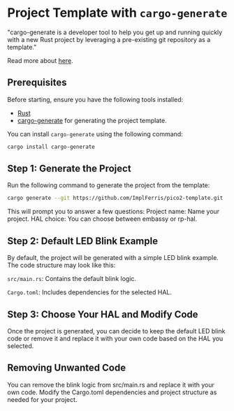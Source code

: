 # Project Template with `cargo-generate`

"cargo-generate is a developer tool to help you get up and running quickly with a new Rust project by leveraging a pre-existing git repository as a template."

Read more about [here](https://github.com/cargo-generate/cargo-generate).
 
## Prerequisites

Before starting, ensure you have the following tools installed:

- [Rust](https://www.rust-lang.org/tools/install)
- [cargo-generate](https://github.com/cargo-generate/cargo-generate) for generating the project template.

You can install `cargo-generate` using the following command:
```sh
cargo install cargo-generate
```

## Step 1: Generate the Project
Run the following command to generate the project from the template:

```sh
cargo generate --git https://github.com/ImplFerris/pico2-template.git
```

This will prompt you to answer a few questions:
Project name: Name your project.
HAL choice: You can choose between embassy or rp-hal.

## Step 2: Default LED Blink Example
By default, the project will be generated with a simple LED blink example. The code structure may look like this:

`src/main.rs`: Contains the default blink logic.

`Cargo.toml`: Includes dependencies for the selected HAL.

## Step 3: Choose Your HAL and Modify Code
Once the project is generated, you can decide to keep the default LED blink code or remove it and replace it with your own code based on the HAL you selected.

## Removing Unwanted Code
You can remove the blink logic from src/main.rs and replace it with your own code. Modify the Cargo.toml dependencies and project structure as needed for your project.

